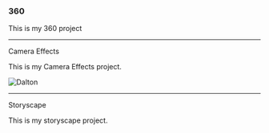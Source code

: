 
### 360

This is my 360 project 

<script src="//360.vizor.io/scripts/embed.js" data-vizorurl="https://360.vizor.io/embed/v/qev" ></script>

***

Camera Effects

This is my Camera Effects project.

![Dalton
](https://github.com/daltonreagan/daltonreagan.github.io/blob/master/Dalton.PNG?raw=true "Optional Title")

***

Storyscape

This is my storyscape project.

<script src="//360.vizor.io/scripts/embed.js" data-vizorurl="https://patches.vizor.io/embed/daltonreagan10/reagan-copy" ></script>
